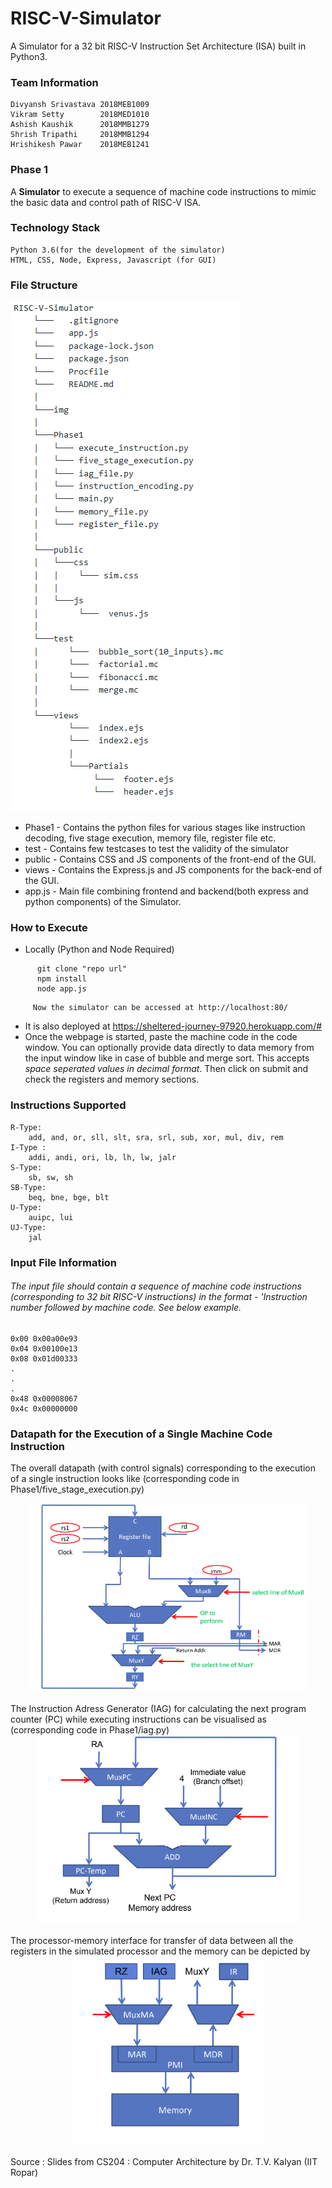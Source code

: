 # RISC-V-Simulator

A Simulator for a 32 bit RISC-V Instruction Set Architecture (ISA) built in Python3.

### Team Information
	Divyansh Srivastava	2018MEB1009	
	Vikram Setty		2018MED1010	
	Ashish Kaushik		2018MMB1279	
	Shrish Tripathi		2018MMB1294	
	Hrishikesh Pawar	2018MEB1241	
	
### Phase 1
  A **Simulator** to execute a sequence of machine code instructions to mimic the basic data and control path of RISC-V ISA.
      
### Technology Stack
	Python 3.6(for the development of the simulator)
	HTML, CSS, Node, Express, Javascript (for GUI)

### File Structure
		
![File structure](img/file_structure.png)

* Phase1 - Contains the python files for various stages like instruction decoding, five stage execution, memory file, register file etc.
* test - Contains few testcases to test the validity of the simulator
* public - Contains CSS and JS components of the front-end of the GUI.
* views - Contains the Express.js and JS components for the back-end of the GUI.
* app.js - Main file combining frontend and backend(both express and python components) of the Simulator. 

### How to Execute
   * Locally (Python and Node Required)<br>
  ```
		git clone "repo url"
		npm install
		node app.js
  ```
         Now the simulator can be accessed at http://localhost:80/
	 
   * It is also deployed at https://sheltered-journey-97920.herokuapp.com/#
   * Once the webpage is started, paste the machine code in the code window. You can optionally provide data directly to data memory from the input window like in case of bubble and merge sort. This accepts *space seperated values in decimal format*. Then click on submit and check the registers and memory sections.
	
### Instructions Supported
	R-Type:
		add, and, or, sll, slt, sra, srl, sub, xor, mul, div, rem
	I-Type :
		addi, andi, ori, lb, lh, lw, jalr
	S-Type:
		sb, sw, sh
	SB-Type:
		beq, bne, bge, blt
	U-Type:
		auipc, lui
	UJ-Type:
		jal

### Input File Information
###### The input file should contain a sequence of machine code instructions (corresponding to 32 bit RISC-V instructions) in the format - 'Instruction number followed by machine code. See below example.
	0x00 0x00a00e93
	0x04 0x00100e13
	0x08 0x01d00333
	.
	.
	.
	0x48 0x00008067
	0x4c 0x00000000

### Datapath for the Execution of a Single Machine Code Instruction
The overall datapath (with control signals) corresponding to the execution of a single instruction looks like (corresponding code in Phase1/five_stage_execution.py)<br>
<center><img src="img/datapath.png" height="300"></center><br>
The Instruction Adress Generator (IAG) for calculating the next program counter (PC) while executing instructions can be visualised as (corresponding code in Phase1/iag.py)<br>
<center><img src="img/iag.png" height="300"></center><br>
The processor-memory interface for transfer of data between all the registers in the simulated processor and the memory can be depicted by<br>
<center><img src="img/pmi.png" height="300"></center>
<br>
Source : Slides from CS204 : Computer Architecture by Dr. T.V. Kalyan (IIT Ropar)

